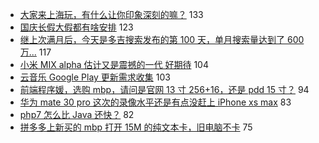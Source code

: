 - [大家来上海玩，有什么让你印象深刻的嘛？](https://www.v2ex.com/t/603182) 133
- [国庆长假大假都有啥安排](https://www.v2ex.com/t/603261) 123
- [继上次满月后，今天是多吉搜索发布的第 100 天，单月搜索量达到了 600 万...](https://www.v2ex.com/t/603315) 117
- [小米 MIX alpha 估计又是震撼的一代 好期待](https://www.v2ex.com/t/603201) 104
- [云音乐 Google Play 更新需求收集](https://www.v2ex.com/t/603361) 103
- [前端程序媛，选购 mbp，请问是官网 13 寸 256+16，还是 pdd 15 寸？](https://www.v2ex.com/t/603246) 94
- [华为 mate 30 pro 这次的录像水平还是有点没赶上 iPhone xs max](https://www.v2ex.com/t/603336) 83
- [php7 怎么比 Java 还快？](https://www.v2ex.com/t/603272) 82
- [拼多多上新买的 mbp 打开 15M 的纯文本卡，旧电脑不卡](https://www.v2ex.com/t/603294) 75